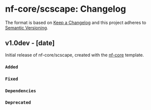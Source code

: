 # nf-core/scscape: Changelog

The format is based on [Keep a Changelog](https://keepachangelog.com/en/1.0.0/)
and this project adheres to [Semantic Versioning](https://semver.org/spec/v2.0.0.html).

## v1.0dev - [date]

Initial release of nf-core/scscape, created with the [nf-core](https://nf-co.re/) template.

### `Added`

### `Fixed`

### `Dependencies`

### `Deprecated`

